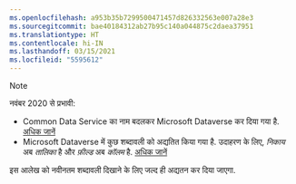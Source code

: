 ```yaml
---
ms.openlocfilehash: a953b35b7299500471457d826332563e007a28e3
ms.sourcegitcommit: bae40184312ab27b95c140a044875c2daea37951
ms.translationtype: HT
ms.contentlocale: hi-IN
ms.lasthandoff: 03/15/2021
ms.locfileid: "5595612"
---
```

> [!NOTE]
> नवंबर 2020 से प्रभावी:
> - Common Data Service का नाम बदलकर Microsoft Dataverse कर दिया गया है. [अधिक जानें](https://aka.ms/PAuAppBlog)
> - Microsoft Dataverse में कुछ शब्दावली को अद्यतित किया गया है. उदाहरण के लिए, *निकाय* अब *तालिका* है और *फ़ील्ड* अब *कॉलम* है. [अधिक जानें](/powerapps/maker/data-platform/data-platform-intro)
>
> इस आलेख को नवीनतम शब्दावली दिखाने के लिए जल्द ही अद्यतन कर दिया जाएगा.
